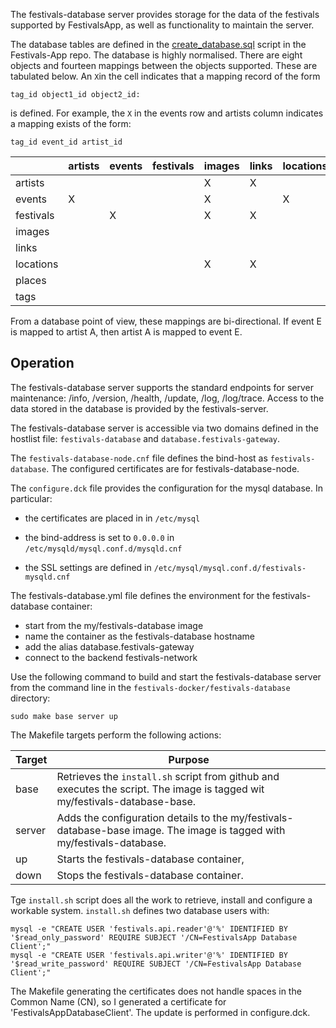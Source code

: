 The festivals-database server provides storage for the data of the festivals supported by FestivalsApp, as well as functionality to maintain the server.

The database tables are defined in the [create_database.sql](https://github.com/Festivals-App/festivals-database/blob/main/database/create_database.sql) script in the Festivals-App repo. The database is highly normalised. There are eight objects and fourteen mappings between the objects supported. These are tabulated below.  An `X`in the cell indicates that a mapping record of the form
```
tag_id object1_id object2_id:
```
is defined. For example, the `X` in the events row and artists column indicates a mapping exists of the form:
```
tag_id event_id artist_id
```

|     |artists | events | festivals | images | links | locations | places | tags |
| --- | --- | --- | --- | --- | --- | --- | --- | --- |
| artists | | | | X | X | | | X  |
| events | X | | | X | | X | | |
| festivals | | X | | X | X | | X | X  |
| images | | | | | | | | |
| links | | | | | | | | |
| locations | | | | X | X | | X | |
| places | | | | | | | | |
| tags   | | | | | | | | |

From a database point of view, these mappings are bi-directional. If event E is mapped to artist A, then artist A is mapped to event E. 

## Operation
The festivals-database server supports the standard endpoints for server maintenance: /info, /version, /health, /update, /log, /log/trace. Access to the data stored in the database is provided by the festivals-server.

The festivals-database server is accessible via two domains defined in the hostlist file: `festivals-database` and `database.festivals-gateway`.

The `festivals-database-node.cnf` file defines the bind-host as `festivals-database`. The configured certificates are for festivals-database-node.

The `configure.dck` file provides the configuration for the mysql database. In particular:
* the certificates are placed in in `/etc/mysql` 
+ the bind-address is set to `0.0.0.0` in `/etc/mysqld/mysql.conf.d/mysqld.cnf`
* the SSL settings are defined in `/etc/mysql/mysql.conf.d/festivals-mysqld.cnf`

The festivals-database.yml file defines the environment for the festivals-database container:
* start from the my/festivals-database image
* name the container as the festivals-database hostname
* add the alias database.festivals-gateway
* connect to the backend festivals-network

Use the following command to build and start the festivals-database server from the command line in the `festivals-docker/festivals-database` directory:
```
sudo make base server up
```

The Makefile targets perform the following actions:

| Target | Purpose |
| --- | --- |
| base | Retrieves the `install.sh` script from github and executes the script. The image is tagged wit my/festivals-database-base. |
| server | Adds the configuration details to the my/festivals-database-base image. The image is tagged with my/festivals-database. |
| up | Starts the festivals-database container, |
| down | Stops the festivals-database container. |

Tge `install.sh` script does all the work to retrieve, install and configure a workable system. `install.sh` defines two database users with:
```
mysql -e "CREATE USER 'festivals.api.reader'@'%' IDENTIFIED BY '$read_only_password' REQUIRE SUBJECT '/CN=FestivalsApp Database Client';"
mysql -e "CREATE USER 'festivals.api.writer'@'%' IDENTIFIED BY '$read_write_password' REQUIRE SUBJECT '/CN=FestivalsApp Database Client';"
```

The Makefile generating the certificates does not handle spaces in the Common Name (CN), so I generated a certificate for 'FestivalsAppDatabaseClient'. The update is performed in configure.dck.